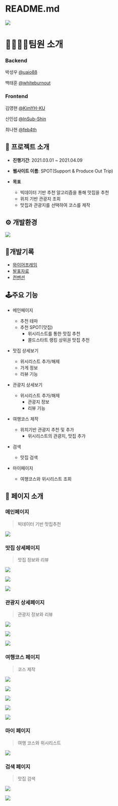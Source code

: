 # README.md

<img src="./image/logo.png"></img>

#  **👨‍👨‍👧‍👦팀원 소개**

### Backend

박성우 [@uaio88](https://github.com/uaio88)

백태훈 [@whiteburnout](https://github.com/whiteburnout)

### Frontend

김영현 [@KimYH-KU](https://github.com/KimYH-KU)

신인섭 [@InSub-Shin](https://github.com/InSub-Shin)

최나현 [@feb4th](https://github.com/feb4th)

## 📑 프로젝트 소개

- **진행기간**: 2021.03.01 ~ 2021.04.09

- **웹사이트 이름**: SPOT(Support & Produce Out Trip)

- **목표**
  - 빅데이터 기반 추천 알고리즘을 통해 맛집을 추천
  - 위치 기반 관광지 조회
  - 맛집과 관광지를 선택하여 코스를 제작


## ⚙️ 개발환경

<img src="./image/기술스택.JPG"></img>

## 📜개발기록

- [와이어프레임](./documents/wireFrame)
- [발표자료](./documents/PPT)
- [컨벤션](./documents/convention)

## 🕹️주요 기능

- 메인페이지
  - 추천 테마
  - 추천 SPOT(맛집)
    - 위시리스트를 통한 맛집 추천
    - 콜드스타트 랭킹 상위권 맛집 추천

- 맛집 상세보기
  - 위시리스트 추가/해제
  - 가게 정보
  - 리뷰 기능
  
- 관광지 상세보기
  - 위시리스트 추가/해제
    - 관광지 정보
    - 리뷰 기능
  
- 여행코스 제작
  - 위치기반 관광지 추천 및 추가
    - 위시리스트의 관광지, 맛집 추가

- 검색
  - 맛집 검색
  
- 마이페이지
  - 여행코스와 위시리스트 조회
  

## 🙈 페이지 소개

### 메인페이지

>빅데이터 기반 맛집추천

<img src="./image/메인.png"></img>

### 맛집 상세페이지

>맛집 정보와 리뷰

<img src="./image/음식점상세정보6.png"></img>

<img src="./image/음식점상세정보9.png"></img>

<img src="./image/음식점상세정보8.png"></img>

### 관광지 상세페이지

>관광지 정보와 리뷰

<img src="./image/관광지상세정보4.png"></img>

<img src="./image/관광지상세정보5.png"></img>

<img src="./image/관광지상세정보6.png"></img>

### 여행코스 페이지

>코스 제작

<img src="./image/지역설정.png"></img>



<img src="./image/코스제작2.png"></img>

<img src="./image/위시리스트.png"></img>

<img src="./image/코스제작6.png"></img>

<img src="./image/코스제작5.png"></img>

### 마이 페이지

>여행 코스와 위시리스트

<img src="./image/코스이력.png"></img>

### 검색 페이지

>맛집 검색

<img src="./image/검색창.png"></img>

<img src="./image/검색결과.png"></img>

